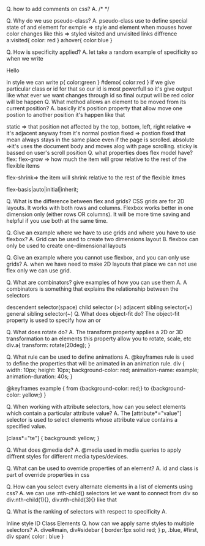 Q. how to add comments on css? A. /* */

Q. Why do we use pseudo-class? A. pseudo-class use to define special state of and element for exmple => style and element when mouses hover color changes like this => styled visited and unvisited links diffrence a:visited{ color: red } a:hover{ color:blue }

Q. How is specificity applied? A. let take a random example of specificity so when we write

Hello

in style we can write p{ color:green } #demo{ color:red } if we give particular class or id for that so our id is most powerfull so it's give output like what ever we want changes through id so final output will be red color will be happen
Q. What method allows an element to be moved from its current position? A. basiclly it's position property that allow move one postion to another position it's happen like that

static => that position not affected by the top, bottom, left, right
relative => it's adjacent anyway from it's normal postion
fixed => postion fixed that mean always stays in the same place even if the page is scrolled.
absolute =>it's uses the document body and moves alog with page scrolling.
sticky is bassed on user's scroll position
Q. what properties does flex model have? flex: flex-grow => how much the item will grow relative to the rest of the flexible items

flex-shrink=> the item will shrink relative to the rest of the flexible itmes

flex-basis|auto|initial|inherit;

Q. What is the difference between flex and grids? CSS grids are for 2D layouts. It works with both rows and columns. Flexbox works better in one dimension only (either rows OR columns). It will be more time saving and helpful if you use both at the same time.

Q. Give an example where we have to use grids and where you have to use flexbox? A. Grid can be used to create two dimensions layout B. flexbox can only be used to create one-dimensional layouts

Q. Give an example where you cannot use flexbox, and you can only use grids? A. when we have need to make 2D layouts that place we can not use flex only we can use grid.

Q. What are combinators? give examples of how you can use them A. A combinators is something that explains the relationship between the selectors

descendent selector(space)
child selector (>)
adjacent sibling selector(+)
general sibling selector(~)
Q. What does object-fit do? The object-fit property is used to specify how an  or

Q. What does rotate do? A. The transform property applies a 2D or 3D transformation to an elements this property allow you to rotate, scale, etc div.a{ transform: rotate(20deg); }

Q. What rule can be used to define animations A. @keyframes rule is used to define the properties that will be animated in an animation rule. div { width: 10px; height: 10px; background-color: red; animation-name: example; animation-duration: 40s; }

@keyframes example { from {background-color: red;} to {background-color: yellow;} }

Q. When working with attribute selectors, how can you select elements which contain a particular attribute value? A. The [attribute*="value"] selector is used to select elements whose attribute value contains a specified value.

[class*="te"] { background: yellow; }

Q. What does @media do? A. @media used in media queries to apply diffrent styles for different media types/devices.

Q. What can be used to override properties of an element? A. id and class is part of override properties in css

Q. How can you select every alternate elements in a list of elements using css? A. we can use :nth-child() selectors let we want to connect from div so div:nth-child(1){}, div:nth-child(3){} like that

Q. What is the ranking of selectors with respect to specificity A.

Inline style
ID
Class
Elements
Q. how can we apply same styles to multiple selectors? A. dive#main, div#sidebar { border:1px solid red; } p, .blue, #first, div span{ color : blue }